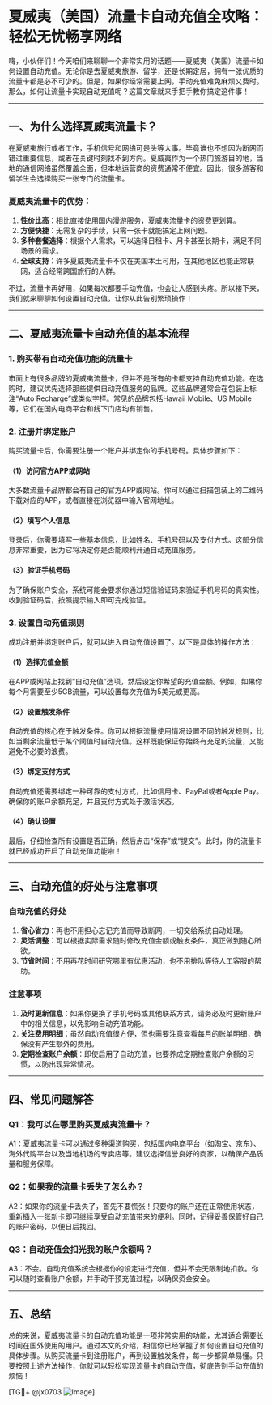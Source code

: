 # 夏威夷（美国）流量卡自动充值全攻略：轻松无忧畅享网络

嗨，小伙伴们！今天咱们来聊聊一个非常实用的话题——夏威夷（美国）流量卡如何设置自动充值。无论你是去夏威夷旅游、留学，还是长期定居，拥有一张优质的流量卡都是必不可少的。但是，如果你经常需要上网，手动充值难免麻烦又费时。那么，如何让流量卡实现自动充值呢？这篇文章就来手把手教你搞定这件事！

---

## 一、为什么选择夏威夷流量卡？

在夏威夷旅行或者工作，手机信号和网络可是头等大事。毕竟谁也不想因为断网而错过重要信息，或者在关键时刻找不到方向。夏威夷作为一个热门旅游目的地，当地的通信网络虽然覆盖全面，但本地运营商的资费通常不便宜。因此，很多游客和留学生会选择购买一张专门的流量卡。

### 夏威夷流量卡的优势：
1. **性价比高**：相比直接使用国内漫游服务，夏威夷流量卡的资费更划算。
2. **方便快捷**：无需复杂的手续，只需一张卡就能搞定上网问题。
3. **多种套餐选择**：根据个人需求，可以选择日租卡、月卡甚至长期卡，满足不同场景的需求。
4. **全球支持**：许多夏威夷流量卡不仅在美国本土可用，在其他地区也能正常联网，适合经常跨国旅行的人群。

不过，流量卡再好用，如果每次都要手动充值，也会让人感到头疼。所以接下来，我们就来聊聊如何设置自动充值，让你从此告别繁琐操作！

---

## 二、夏威夷流量卡自动充值的基本流程

### 1. 购买带有自动充值功能的流量卡
市面上有很多品牌的夏威夷流量卡，但并不是所有的卡都支持自动充值功能。在选购时，建议优先选择那些提供自动充值服务的品牌。这些品牌通常会在包装上标注“Auto Recharge”或类似字样。常见的品牌包括Hawaii Mobile、US Mobile等，它们在国内电商平台和线下门店均有销售。

### 2. 注册并绑定账户
购买流量卡后，你需要注册一个账户并绑定你的手机号码。具体步骤如下：

#### （1）访问官方APP或网站
大多数流量卡品牌都会有自己的官方APP或网站。你可以通过扫描包装上的二维码下载对应的APP，或者直接在浏览器中输入官网地址。

#### （2）填写个人信息
登录后，你需要填写一些基本信息，比如姓名、手机号码以及支付方式。这部分信息非常重要，因为它将决定你是否能顺利开通自动充值服务。

#### （3）验证手机号码
为了确保账户安全，系统可能会要求你通过短信验证码来验证手机号码的真实性。收到验证码后，按照提示输入即可完成验证。

### 3. 设置自动充值规则
成功注册并绑定账户后，就可以进入自动充值设置了。以下是具体的操作方法：

#### （1）选择充值金额
在APP或网站上找到“自动充值”选项，然后设定你希望的充值金额。例如，如果你每个月需要至少5GB流量，可以设置每次充值为5美元或更高。

#### （2）设置触发条件
自动充值的核心在于触发条件。你可以根据流量使用情况设置不同的触发规则，比如当剩余流量低于某个阈值时自动充值。这样既能保证你始终有充足的流量，又能避免不必要的浪费。

#### （3）绑定支付方式
自动充值还需要绑定一种可靠的支付方式，比如信用卡、PayPal或者Apple Pay。确保你的账户余额充足，并且支付方式处于激活状态。

#### （4）确认设置
最后，仔细检查所有设置是否正确，然后点击“保存”或“提交”。此时，你的流量卡就已经成功开启了自动充值功能啦！

---

## 三、自动充值的好处与注意事项

### 自动充值的好处
1. **省心省力**：再也不用担心忘记充值而导致断网，一切交给系统自动处理。
2. **灵活调整**：可以根据实际需求随时修改充值金额或触发条件，真正做到随心所欲。
3. **节省时间**：不用再花时间研究哪里有优惠活动，也不用排队等待人工客服的帮助。

### 注意事项
1. **及时更新信息**：如果你更换了手机号码或其他联系方式，请务必及时更新账户中的相关信息，以免影响自动充值功能。
2. **关注费用明细**：虽然自动充值很方便，但也需要注意查看每月的账单明细，确保没有产生额外的费用。
3. **定期检查账户余额**：即使启用了自动充值，也要养成定期检查账户余额的习惯，以防出现异常情况。

---

## 四、常见问题解答

### Q1：我可以在哪里购买夏威夷流量卡？
A1：夏威夷流量卡可以通过多种渠道购买，包括国内电商平台（如淘宝、京东）、海外代购平台以及当地机场的专卖店等。建议选择信誉良好的商家，以确保产品质量和服务保障。

### Q2：如果我的流量卡丢失了怎么办？
A2：如果你的流量卡丢失了，首先不要慌张！只要你的账户还在正常使用状态，重新插入一张新卡即可继续享受自动充值带来的便利。同时，记得妥善保管好自己的账户密码，以便日后找回。

### Q3：自动充值会扣光我的账户余额吗？
A3：不会。自动充值系统会根据你的设定进行充值，但并不会无限制地扣款。你可以随时查看账户余额，并手动干预充值过程，以确保资金安全。

---

## 五、总结

总的来说，夏威夷流量卡的自动充值功能是一项非常实用的功能，尤其适合需要长时间在国外使用的用户。通过本文的介绍，相信你已经掌握了如何设置自动充值的具体步骤。从购买流量卡到注册账户，再到设置触发条件，每一步都简单易懂。只要按照上述方法操作，你就可以轻松实现流量卡的自动充值，彻底告别手动充值的烦恼！

[TG💪+ @jx0703 ![Image](https://github.com/user-attachments/assets/dbca1d08-cadb-493c-b0ec-ad6f7a83f270)]
